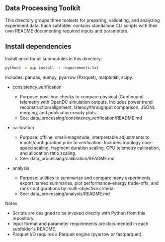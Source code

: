 ## Data Processing Toolkit

This directory groups three toolsets for preparing, validating, and analyzing experiment data. Each subfolder contains standalone CLI scripts with their own README documenting required inputs and parameters.

## Install dependencies

Install once for all submodules in this directory:
```bash
python3 -m pip install -r requirements.txt
```
Includes: pandas, numpy, pyarrow (Parquet), matplotlib, scipy.


- consistency_verification
  - Purpose: post-hoc checks to compare physical (Continuum) telemetry with OpenDC simulation outputs. Includes power trend reconstruction/alignment, latency/throughput comparison, JSONL merging, and publication-ready plots.
  - See: data_processing/consistency_verification/README.md

- calibration
  - Purpose: offline, small-magnitude, interpretable adjustments to inputs/configuration prior to verification. Includes topology core-speed scaling, fragment duration scaling, CPU telemetry calibration, and allocation ratio scaling.
  - See: data_processing/calibration/README.md

- analysis
  - Purpose: utilities to summarize and compare many experiments, export named summaries, plot performance–energy trade-offs, and rank configurations by multi-objective criteria.
  - See: data_processing/analysis/README.md

Notes
- Scripts are designed to be invoked directly with Python from this repository.
- Input format and parameter requirements are documented in each subfolder's README.
- Parquet I/O requires a Parquet engine (pyarrow or fastparquet).

